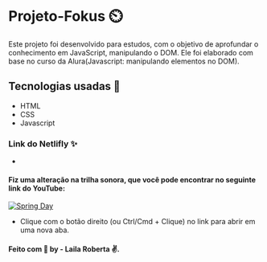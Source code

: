 # Projeto-Fokus :timer_clock:

Este projeto foi desenvolvido para estudos, com o objetivo de aprofundar o conhecimento em JavaScript, manipulando o DOM. Ele foi elaborado com base no curso da Alura(Javascript: manipulando elementos no DOM). 

## Tecnologias usadas :rocket: 

- HTML
- CSS
- Javascript

### Link do Netlifly ✨

 - 

#### Fiz uma alteração na trilha sonora, que você pode encontrar no seguinte link do YouTube: 

[![Spring Day](https://img.youtube.com/vi/638tZErHvms/0.jpg)](https://www.youtube.com/watch?v=638tZErHvms)

- Clique com o botão direito (ou Ctrl/Cmd + Clique) no link para abrir em uma nova aba.

####  Feito com :purple_heart:  by - Laila Roberta :v:.



